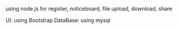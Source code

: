 using node.js for register, noticeboard, file upload, download, share

UI: using Bootstrap
DataBase: using mysql
